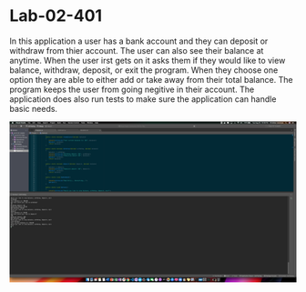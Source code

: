 # Lab-02-401

In this application a user has a bank account and they can deposit or withdraw from thier account. The user can also see their balance at anytime. When the user irst gets on it asks them if they would like to view balance, withdraw, deposit, or exit the program. When they choose one option they are able to either add or take away from their total balance. The program keeps the user from going negitive in their account. The application does also run tests to make sure the application can handle basic needs.

![screenShot](./assets/screenShotLabTwo.png)